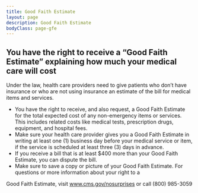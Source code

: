 ```yaml
---
title: Good Faith Estimate
layout: page
description: Good Faith Estimate
bodyClass: page-gfe
---
```

## You have the right to receive a “Good Faith Estimate” explaining how much your medical care will cost

Under the law, health care providers need to give patients who don’t have insurance or who are not using insurance an estimate of the bill for medical items and services.

- You have the right to receive, and also request, a Good Faith Estimate for the total expected cost of any non-emergency items or services. This includes related costs like medical tests, prescription drugs, equipment, and hospital fees.
- Make sure your health care provider gives you a Good Faith Estimate in writing at least one (1) business day before your medical service or item, if the service is scheduled at least three (3) days in advance.
- If you receive a bill that is at least $400 more than your Good Faith Estimate, you can dispute the bill.
- Make sure to save a copy or picture of your Good Faith Estimate. For questions or more information about your right to a

Good Faith Estimate, visit www.cms.gov/nosurprises or call (800) 985-3059